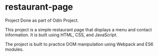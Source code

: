# restaurant-page
Project Done as part of Odin Project.

This project is a simple restaurant page that displays a menu and contact information. It is built using HTML, CSS, and JavaScript.

The project is built to practice DOM manipulation using Webpack and ES6 modules.